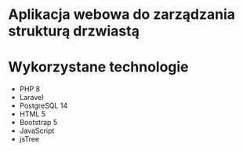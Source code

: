 # Aplikacja webowa do zarządzania strukturą drzwiastą

# Wykorzystane technologie
- PHP 8
- Laravel
- PostgreSQL 14
- HTML 5
- Bootstrap 5
- JavaScript
- jsTree

